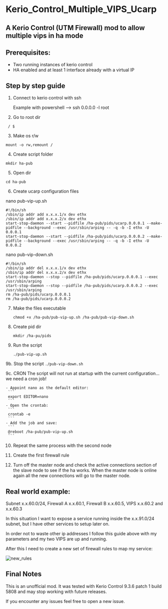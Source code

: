 # Kerio_Control_Multiple_VIPS_Ucarp
## A Kerio Control (UTM Firewall) mod to allow multiple vips in ha mode

## Prerequisites:
  - Two running instances of kerio control 
  - HA enabled and at least 1 interface already with a virtual IP
  
## Step by step guide

1. Connect to kerio control with ssh

   Example with powershell --> ssh 0.0.0.0 -l root

2. Go to root dir
  ```
   / $
  ```

3. Make os r/w
  ```
  mount -o rw,remount /
  ```

4. Create script folder
  ```
  mkdir ha-pub
  ```

5. Open dir
  ```
  cd ha-pub
  ```

6. Create ucarp configuration files

  nano pub-vip-up.sh
  ```
  #!/bin/sh
  /sbin/ip addr add x.x.x.1/x dev ethx
  /sbin/ip addr add x.x.x.2/x dev ethx
  start-stop-daemon --start --pidfile /ha-pub/pids/ucarp.0.0.0.1 --make-pidfile --background --exec /usr/sbin/arping -- -q -b -I ethx -U 0.0.0.1
  start-stop-daemon --start --pidfile /ha-pub/pids/ucarp.0.0.0.2 --make-pidfile --background --exec /usr/sbin/arping -- -q -b -I ethx -U 0.0.0.2
  ```

  nano pub-vip-down.sh
  ```
  #!/bin/sh
  /sbin/ip addr del x.x.x.1/x dev ethx
  /sbin/ip addr del x.x.x.2/x dev ethx
  start-stop-daemon --stop --pidfile /ha-pub/pids/ucarp.0.0.0.1 --exec /usr/sbin/arping
  start-stop-daemon --stop --pidfile /ha-pub/pids/ucarp.0.0.0.2 --exec /usr/sbin/arping
  rm /ha-pub/pids/ucarp.0.0.0.1
  rm /ha-pub/pids/ucarp.0.0.0.2
  ```


7. Make the files executable
   ```
   chmod +x /ha-pub/pub-vip-up.sh /ha-pub/pub-vip-down.sh
   ```
  
8. Create pid dir
   ```
   mkdir /ha-pu/pids
   ```
  
9. Run the script
   ```
   ./pub-vip-up.sh
   ```
   
9b. Stop the script
     ```
     ./pub-vip-down.sh
     ```

9c. CRON
    The script will not run at startup with the current configuration... we need a cron job!
  
    - Appoint nano as the default editor:
     ```
     export EDITOR=nano
     ```
    - Open the crontab:
     ```
     crontab -e
     ```
    - Add the job and save:
     ```
     @reboot /ha-pub/pub-vip-up.sh
     ```
  
10. Repeat the same process with the second node

11. Create the first firewall rule

12. Turn off the master node and check the active connections section of the slave node to see if the ha works. When the master node is online again all the new connections will go to the master node.


## Real world example:

Subnet x.x.60.0/24, Firewall A x.x.60.1, Firewall B x.x.60.5, VIPS x.x.60.2 and x.x.60.3

In this situation I want to expose a service running inside the x.x.91.0/24 subnet, but I have other services to setup later on.

In order not to waste other ip addresses I follow this guide above with my parameters and my two VIPS are up and running.

After this I need to create a new set of firewall rules to map my service:

  
![new_rules](https://user-images.githubusercontent.com/96527590/187072908-b6c456cc-eb87-4e13-a968-697cd21262f8.jpg)



## Final Notes

This is an unofficial mod. It was tested with Kerio Control 9.3.6 patch 1 build 5808 and may stop working with future releases.

If you encounter any issues feel free to open a new issue.
